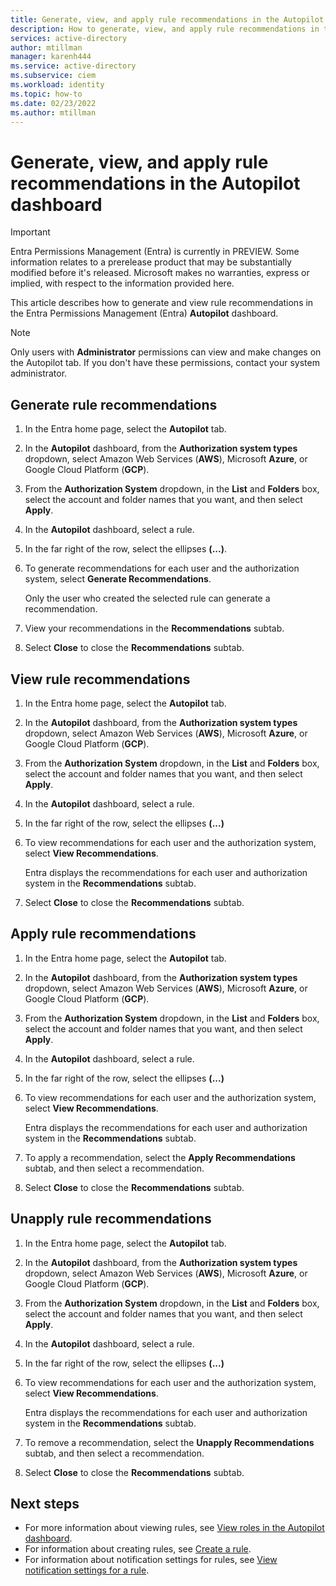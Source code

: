 ```yaml
---
title: Generate, view, and apply rule recommendations in the Autopilot dashboard in Entra Permissions Management
description: How to generate, view, and apply rule recommendations in the Autopilot dashboard in Entra Permissions Management.
services: active-directory
author: mtillman
manager: karenh444
ms.service: active-directory
ms.subservice: ciem
ms.workload: identity
ms.topic: how-to
ms.date: 02/23/2022
ms.author: mtillman
---
```


# Generate, view, and apply rule recommendations in the Autopilot dashboard

> [!IMPORTANT]
> Entra Permissions Management (Entra) is currently in PREVIEW.
> Some information relates to a prerelease product that may be substantially modified before it's released. Microsoft makes no warranties, express or implied, with respect to the information provided here.

This article describes how to generate and view rule recommendations in the Entra Permissions Management (Entra) **Autopilot** dashboard.

> [!NOTE]
> Only users with **Administrator** permissions can view and make changes on the Autopilot tab. If you don't have these permissions, contact your system administrator.

## Generate rule recommendations

1. In the Entra home page, select the **Autopilot** tab.
1. In the **Autopilot** dashboard, from the **Authorization system types** dropdown, select Amazon Web Services (**AWS**), Microsoft **Azure**, or Google Cloud Platform (**GCP**).
1. From the **Authorization System** dropdown, in the **List** and **Folders** box, select the account and folder names that you want, and then select **Apply**.
1. In the **Autopilot** dashboard, select a rule.
1. In the far right of the row, select the ellipses **(...)**.
1. To generate recommendations for each user and the authorization system, select **Generate Recommendations**.

    Only the user who created the selected rule can generate a recommendation.
1. View your recommendations in the **Recommendations** subtab.
1. Select **Close** to close the **Recommendations** subtab.

## View rule recommendations

1. In the Entra home page, select the **Autopilot** tab.
1. In the **Autopilot** dashboard, from the **Authorization system types** dropdown, select Amazon Web Services (**AWS**), Microsoft **Azure**, or Google Cloud Platform (**GCP**).
1. From the **Authorization System** dropdown, in the **List** and **Folders** box, select the account and folder names that you want, and then select **Apply**.
1. In the **Autopilot** dashboard, select a rule.
1. In the far right of the row, select the ellipses **(...)**

1. To view recommendations for each user and the authorization system, select **View Recommendations**.

    Entra displays the recommendations for each user and authorization system in the **Recommendations** subtab.

1. Select **Close** to close the **Recommendations** subtab.

## Apply rule recommendations

1. In the Entra home page, select the **Autopilot** tab.
1. In the **Autopilot** dashboard, from the **Authorization system types** dropdown, select Amazon Web Services (**AWS**), Microsoft **Azure**, or Google Cloud Platform (**GCP**).
1. From the **Authorization System** dropdown, in the **List** and **Folders** box, select the account and folder names that you want, and then select **Apply**.
1. In the **Autopilot** dashboard, select a rule.
1. In the far right of the row, select the ellipses **(...)**

1. To view recommendations for each user and the authorization system, select **View Recommendations**.

    Entra displays the recommendations for each user and authorization system in the **Recommendations** subtab.

1. To apply a recommendation, select the **Apply Recommendations** subtab, and then select a recommendation.
1. Select **Close** to close the **Recommendations** subtab.

## Unapply rule recommendations

1. In the Entra home page, select the **Autopilot** tab.
1. In the **Autopilot** dashboard, from the **Authorization system types** dropdown, select Amazon Web Services (**AWS**), Microsoft **Azure**, or Google Cloud Platform (**GCP**).
1. From the **Authorization System** dropdown, in the **List** and **Folders** box, select the account and folder names that you want, and then select **Apply**.
1. In the **Autopilot** dashboard, select a rule.
1. In the far right of the row, select the ellipses **(...)**

1. To view recommendations for each user and the authorization system, select **View Recommendations**.

    Entra displays the recommendations for each user and authorization system in the **Recommendations** subtab.

1. To remove a recommendation, select the **Unapply Recommendations** subtab, and then select a recommendation.
1. Select **Close** to close the **Recommendations** subtab.


## Next steps

- For more information about viewing rules, see [View roles in the Autopilot dashboard](cloudknox-ui-autopilot.md).
- For information about creating rules, see [Create a rule](cloudknox-howto-create-rule.md).
- For information about notification settings for rules, see [View notification settings for a rule](cloudknox-howto-notifications-rule.md).
